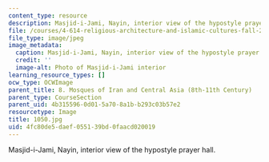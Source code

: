 ```yaml
---
content_type: resource
description: Masjid-i-Jami, Nayin, interior view of the hypostyle prayer hall.
file: /courses/4-614-religious-architecture-and-islamic-cultures-fall-2002/4fc80de5daef055139bd0faacd020019_1050.jpg
file_type: image/jpeg
image_metadata:
  caption: Masjid-i-Jami, Nayin, interior view of the hypostyle prayer hall.
  credit: ''
  image-alt: Photo of Masjid-i-Jami interior
learning_resource_types: []
ocw_type: OCWImage
parent_title: 8. Mosques of Iran and Central Asia (8th-11th Century)
parent_type: CourseSection
parent_uid: 4b315596-0d01-5a70-8a1b-b293c03b57e2
resourcetype: Image
title: 1050.jpg
uid: 4fc80de5-daef-0551-39bd-0faacd020019
---
```

Masjid-i-Jami, Nayin, interior view of the hypostyle prayer hall.

